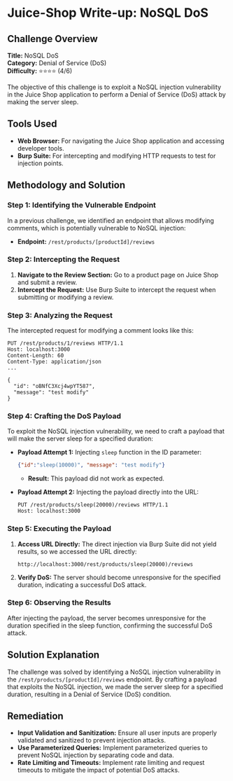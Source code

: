 # Juice-Shop Write-up: NoSQL DoS

## Challenge Overview
**Title:** NoSQL DoS  
**Category:** Denial of Service (DoS)  
**Difficulty:** ⭐⭐⭐⭐ (4/6)  

The objective of this challenge is to exploit a NoSQL injection vulnerability in the Juice Shop application to perform a Denial of Service (DoS) attack by making the server sleep.

## Tools Used
- **Web Browser:** For navigating the Juice Shop application and accessing developer tools.
- **Burp Suite:** For intercepting and modifying HTTP requests to test for injection points.

## Methodology and Solution

### Step 1: Identifying the Vulnerable Endpoint
In a previous challenge, we identified an endpoint that allows modifying comments, which is potentially vulnerable to NoSQL injection:
- **Endpoint:** `/rest/products/[productId]/reviews`

### Step 2: Intercepting the Request
1. **Navigate to the Review Section:** Go to a product page on Juice Shop and submit a review.
2. **Intercept the Request:** Use Burp Suite to intercept the request when submitting or modifying a review.

### Step 3: Analyzing the Request
The intercepted request for modifying a comment looks like this:
```http
PUT /rest/products/1/reviews HTTP/1.1
Host: localhost:3000
Content-Length: 60
Content-Type: application/json
...

{
  "id": "oBNfC3Xcj4wpYT587",
  "message": "test modify"
}
```

### Step 4: Crafting the DoS Payload
To exploit the NoSQL injection vulnerability, we need to craft a payload that will make the server sleep for a specified duration:
- **Payload Attempt 1:** Injecting `sleep` function in the ID parameter:
  ```json
  {"id":"sleep(10000)", "message": "test modify"}
  ```
  - **Result:** This payload did not work as expected.

- **Payload Attempt 2:** Injecting the payload directly into the URL:
  ```http
  PUT /rest/products/sleep(20000)/reviews HTTP/1.1
  Host: localhost:3000
  ```

### Step 5: Executing the Payload
1. **Access URL Directly:** The direct injection via Burp Suite did not yield results, so we accessed the URL directly:
   ```http
   http://localhost:3000/rest/products/sleep(20000)/reviews
   ```
2. **Verify DoS:** The server should become unresponsive for the specified duration, indicating a successful DoS attack.

### Step 6: Observing the Results
After injecting the payload, the server becomes unresponsive for the duration specified in the sleep function, confirming the successful DoS attack.

## Solution Explanation
The challenge was solved by identifying a NoSQL injection vulnerability in the `/rest/products/[productId]/reviews` endpoint. By crafting a payload that exploits the NoSQL injection, we made the server sleep for a specified duration, resulting in a Denial of Service (DoS) condition.

## Remediation
- **Input Validation and Sanitization:** Ensure all user inputs are properly validated and sanitized to prevent injection attacks.
- **Use Parameterized Queries:** Implement parameterized queries to prevent NoSQL injection by separating code and data.
- **Rate Limiting and Timeouts:** Implement rate limiting and request timeouts to mitigate the impact of potential DoS attacks.
